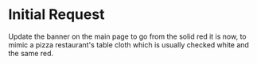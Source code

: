# Initial Request

Update the banner on the main page to go from the solid red it is now, to mimic a pizza restaurant's table cloth which is usually checked white and the same red.